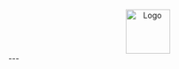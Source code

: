 <!-- Improved compatibility of back to top link: See: https://github.com/othneildrew/Best-README-Template/pull/73 -->
<a name="readme-top"></a>
<!-- PROJECT LOGO -->
<br />
<div align="center">
  <a href="https://github.com/othneildrew/Best-README-Template">
    <img src="https://github.com/inirt/.github/blob/master/images/hex-inirt.png" alt="Logo" width="80" height="80">
  </a>
</div>
---
